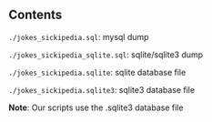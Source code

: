 ## Contents

```./jokes_sickipedia.sql```: mysql dump

```./jokes_sickipedia_sqlite.sql```: sqlite/sqlite3 dump

```./jokes_sickipedia.sqlite```: sqlite database file

```./jokes_sickipedia.sqlite3```: sqlite3 database file

__Note__: Our scripts use the .sqlite3 database file
